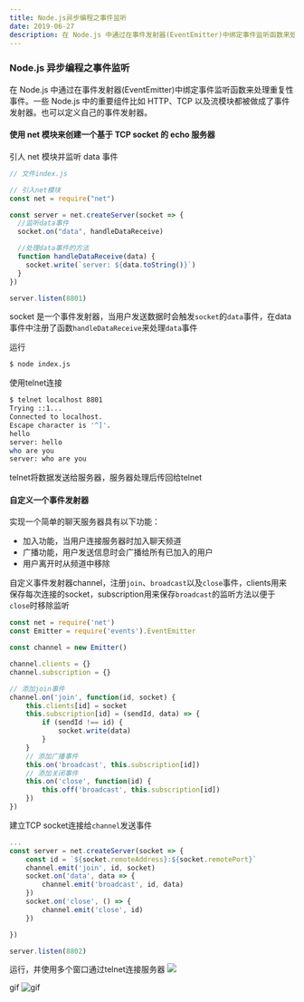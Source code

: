 ```yaml
---
title: Node.js异步编程之事件监听
date: 2019-06-27
description: 在 Node.js 中通过在事件发射器(EventEmitter)中绑定事件监听函数来处理重复性事件。一些 Node.js 中的重要组件比如 HTTP、TCP 以及流模块都被做成了事件发射器。也可以定义自己的事件发射器。
---
```


### Node.js 异步编程之事件监听



在 Node.js 中通过在事件发射器(EventEmitter)中绑定事件监听函数来处理重复性事件。一些 Node.js 中的重要组件比如 HTTP、TCP 以及流模块都被做成了事件发射器。也可以定义自己的事件发射器。

#### 使用 net 模块来创建一个基于 TCP socket 的 echo 服务器

引人 net 模块并监听 data 事件

```javascript
// 文件index.js

// 引入net模块
const net = require("net")

const server = net.createServer(socket => {
  //监听data事件
  socket.on("data", handleDataReceive)

  //处理data事件的方法
  function handleDataReceive(data) {
    socket.write(`server: ${data.toString()}`)
  }
})

server.listen(8801)
```

socket 是一个事件发射器，当用户发送数据时会触发`socket`的`data`事件，在data事件中注册了函数`handleDataReceive`来处理`data`事件

运行
```bash
$ node index.js
```
使用telnet连接
```bash
$ telnet localhost 8801
Trying ::1...
Connected to localhost.
Escape character is '^]'.
hello
server: hello
who are you
server: who are you
```
telnet将数据发送给服务器，服务器处理后传回给telnet

#### 自定义一个事件发射器


实现一个简单的聊天服务器具有以下功能：
- 加入功能，当用户连接服务器时加入聊天频道
- 广播功能，用户发送信息时会广播给所有已加入的用户
- 用户离开时从频道中移除

自定义事件发射器channel，注册`join`、`broadcast`以及`close`事件，clients用来保存每次连接的socket，subscription用来保存`broadcast`的监听方法以便于`close`时移除监听
```javascript
const net = require('net')
const Emitter = require('events').EventEmitter

const channel = new Emitter()

channel.clients = {}
channel.subscription = {}

// 添加join事件
channel.on('join', function(id, socket) {
    this.clients[id] = socket
    this.subscription[id] = (sendId, data) => {
        if (sendId !== id) {
            socket.write(data)
        }
    }
    // 添加广播事件
    this.on('broadcast', this.subscription[id])
    // 添加关闭事件
    this.on('close', function(id) {
        this.off('broadcast', this.subscription[id])
    })
})

```

建立TCP socket连接给`channel`发送事件
```javascript
...
const server = net.createServer(socket => {
    const id = `${socket.remoteAddress}:${socket.remotePort}`
    channel.emit('join', id, socket)
    socket.on('data', data => {
        channel.emit('broadcast', id, data)
    })
    socket.on('close', () => {
        channel.emit('close', id)
    })

})

server.listen(8802)

```

运行，并使用多个窗口通过telnet连接服务器
![](https://s2.ax1x.com/2019/06/28/ZuLPF1.png)

gif
![gif](https://s2.ax1x.com/2019/06/28/ZuqjQU.gif)

